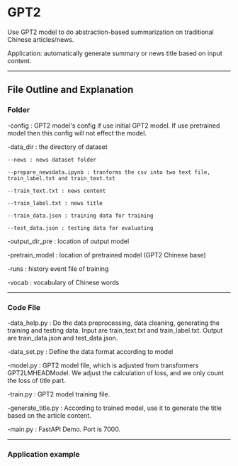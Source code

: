 # GPT2

Use GPT2 model to do abstraction-based summarization on traditional Chinese articles/news.

Application: automatically generate summary or news title based on input content. 

-------------
## File Outline and Explanation

### Folder 

-config : GPT2 model's config if use initial GPT2 model. If use pretrained model then this config will not effect the model.

-data_dir : the directory of dataset

    --news : news dataset folder

    --prepare_newsdata.ipynb : tranforms the csv into two text file, train_label.txt and train_text.txt

    --train_text.txt : news content
    
    --train_label.txt : news title

    --train_data.json : training data for training

    --test_data.json : testing data for evaluating

-output_dir_pre : location of output model 

-pretrain_model : location of pretrained model (GPT2 Chinese base)

-runs : history event file of training

-vocab : vocabulary of Chinese words

--------
### Code File

-data_help.py : Do the data preprocessing, data cleaning, generating the training and testing data. 
Input are train_text.txt and train_label.txt. Output are train_data.json and test_data.json.

-data_set.py : Define the data format according to model

-model.py : GPT2 model file, which is adjusted from transformers GPT2LMHEADModel. We adjust the calculation of loss, and we only count the loss of title part.

-train.py : GPT2 model training file.

-generate_title.py : According to trained model, use it to generate the title based on the article content.

-main.py :  FastAPI Demo. Port is 7000.

------
### Application example

